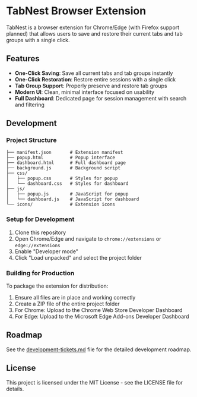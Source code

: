 # TabNest Browser Extension

TabNest is a browser extension for Chrome/Edge (with Firefox support planned) that allows users to save and restore their current tabs and tab groups with a single click.

## Features

- **One-Click Saving**: Save all current tabs and tab groups instantly
- **One-Click Restoration**: Restore entire sessions with a single click
- **Tab Group Support**: Properly preserve and restore tab groups
- **Modern UI**: Clean, minimal interface focused on usability
- **Full Dashboard**: Dedicated page for session management with search and filtering

## Development

### Project Structure

```
├── manifest.json       # Extension manifest
├── popup.html          # Popup interface
├── dashboard.html      # Full dashboard page
├── background.js       # Background script
├── css/
│   ├── popup.css       # Styles for popup
│   └── dashboard.css   # Styles for dashboard
├── js/
│   ├── popup.js        # JavaScript for popup
│   └── dashboard.js    # JavaScript for dashboard
└── icons/              # Extension icons
```

### Setup for Development

1. Clone this repository
2. Open Chrome/Edge and navigate to `chrome://extensions` or `edge://extensions`
3. Enable "Developer mode"
4. Click "Load unpacked" and select the project folder

### Building for Production

To package the extension for distribution:

1. Ensure all files are in place and working correctly
2. Create a ZIP file of the entire project folder
3. For Chrome: Upload to the Chrome Web Store Developer Dashboard
4. For Edge: Upload to the Microsoft Edge Add-ons Developer Dashboard

## Roadmap

See the [development-tickets.md](development-tickets.md) file for the detailed development roadmap.

## License

This project is licensed under the MIT License - see the LICENSE file for details.
